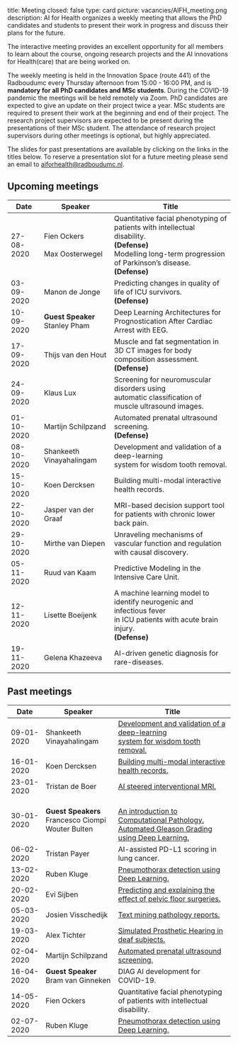 title: Meeting 
closed: false 
type: card 
picture: vacancies/AIFH_meeting.png 
description: AI for Health organizes a weekly meeting that allows the PhD candidates and students to present their work in progress and discuss their plans for the future.

The interactive meeting provides an excellent opportunity for all members to learn about the course, ongoing research projects and the AI innovations for Health(care) that are being worked on. 

The weekly meeting is held in the Innovation Space (route 441) of the Radboudumc every Thursday afternoon from 15:00 - 16:00 PM, and is **mandatory for all PhD candidates and MSc students**. During the COVID-19 pandemic the meetings will be held remotely via Zoom. PhD candidates are expected to give an update on their project twice a year. MSc students are required to present their work at the beginning and end of their project. The research project supervisors are expected to be present during the presentations of their MSc student. The attendance of research project supervisors during other meetings is optional, but highly appreciated. 

The slides for past presentations are available by clicking on the links in the titles below. To reserve a presentation slot for a future meeting please send an email to [aiforhealth@radboudumc.nl](mailto:aiforhealth@radboudumc.nl).

## Upcoming meetings

| Date    | Speaker           |   Title    |
| -------        |    ----  |          --- |
| 27-08-2020     | Fien Ockers <br><br> Max Oosterwegel | Quantitative facial phenotyping of patients with intellectual disability. <br>**(Defense)** <br> Modelling long-term progression of Parkinson’s disease. <br>**(Defense)** |
| 03-09-2020     | Manon de Jonge | Predicting changes in quality of life of ICU survivors. <br>**(Defense)** |
| 10-09-2020    | **Guest Speaker** <br> Stanley Pham | Deep Learning Architectures for Prognostication After Cardiac Arrest with EEG. |
| 17-09-2020    | Thijs van den Hout | Muscle and fat segmentation in 3D CT images for body composition assessment. <br>**(Defense)** |
| 24-09-2020    | Klaus Lux | Screening for neuromuscular disorders using <br> automatic classification of muscle ultrasound images. |
| 01-10-2020    | Martijn Schilpzand   | Automated prenatal ultrasound screening. <br>**(Defense)** |
| 08-10-2020     | Shankeeth Vinayahalingam | Development and validation of a deep-learning <br> system for wisdom tooth removal. |
| 15-10-2020     | Koen Dercksen | Building multi-modal interactive health records. |
| 22-10-2020     | Jasper van der Graaf | MRI-based decision support tool for patients with chronic lower back pain. |
| 29-10-2020   | Mirthe van Diepen | Unraveling mechanisms of vascular function and regulation with causal discovery. |
| 05-11-2020    | Ruud van Kaam | Predictive Modeling in the Intensive Care Unit. |
| 12-11-2020   | Lisette Boeijenk | A machine learning model to identify neurogenic and infectious fever <br> in ICU patients with acute brain injury. <br>**(Defense)**  |
| 19-11-2020   | Gelena Khazeeva | AI-driven genetic diagnosis for rare-diseases. |

## Past meetings

| Date    | Speaker           |   Title    |
| --------        |    ----  |          --- |
| 09-01-2020      | Shankeeth Vinayahalingam       | [Development and validation of a deep-learning <br> system for wisdom tooth removal.](https://drive.google.com/open?id=14EI95gwzb2WojLpZGzk0t8oJvmGu8LuI)   |
| 16-01-2020   | Koen Dercksen        | [Building multi-modal interactive health records.](https://drive.google.com/open?id=1iF8OF520Tze2YGY6hLcQem0ticioMU8J)      |
| 23-01-2020   | Tristan de Boer   | [AI steered interventional MRI.](https://drive.google.com/open?id=18MnSThorfFcqJIq5z8Qwr0UT4rAjg9fr)       |
| 30-01-2020   | **Guest Speakers** <br> Francesco Ciompi <br> Wouter Bulten   |  <br> [An introduction to Computational Pathology.](https://drive.google.com/open?id=1IE_COqyU5KDI4smXUZPwaAj1MKYKIK7b) <br> [Automated Gleason Grading using Deep Learning.](https://drive.google.com/open?id=1BtyDqtFcOwvfuwvnFAmz38hTOfpkTDu2)    |
| 06-02-2020   | Tristan Payer   | AI-assisted PD-L1 scoring in lung cancer.       |
| 13-02-2020   | Ruben Kluge  | [Pneumothorax detection using Deep Learning.](https://drive.google.com/open?id=1ftGLhnryHfIR_ao0QI-MxDxjGWazmKis)  |
| 20-02-2020   | Evi Sijben   | [Predicting and explaining the effect of pelvic floor surgeries.](https://drive.google.com/open?id=19jeN4hVsG_qpeZmKb9XqOY_tG_Lb9mvJ)  |
| 05-03-2020   | Josien Visschedijk   | [Text mining pathology reports.](https://drive.google.com/file/d/1PxBlrPV0EZru659kIjR2vqc_4w6mb76S/view)  |
| 19-03-2020   | Alex Tichter   | [Simulated Prosthetic Hearing in deaf subjects.](https://drive.google.com/open?id=1vQ7GuKOKJHNLfUIqWqAs0tTJFIVMp18G)   |
| 02-04-2020   | Martijn Schilpzand   | [Automated prenatal ultrasound screening.](https://drive.google.com/open?id=1ZTLtrl6DV1UD6cHsABVuhvQbGocKfEMT)  |
| 16-04-2020  | **Guest Speaker** <br> Bram van Ginneken   |  DIAG AI development for COVID-19.  |
| 14-05-2020  | Fien Ockers   |  Quantitative facial phenotyping of patients with intellectual disability.  |
| 02-07-2020 | Ruben Kluge  | [Pneumothorax detection using Deep Learning.](https://drive.google.com/open?id=1ftGLhnryHfIR_ao0QI-MxDxjGWazmKis)  |


